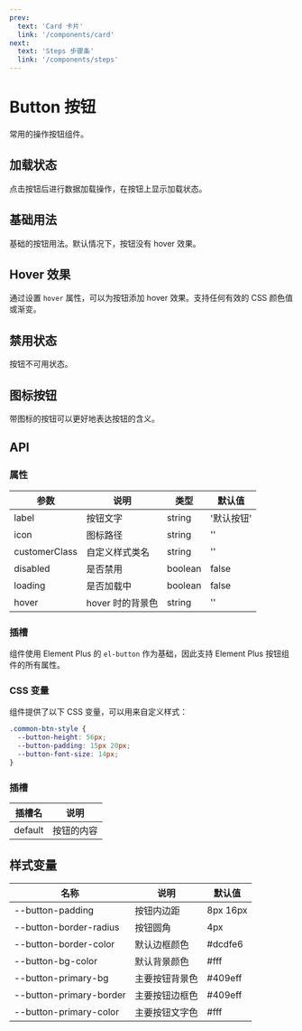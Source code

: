 ```yaml
---
prev: 
  text: 'Card 卡片'
  link: '/components/card'
next: 
  text: 'Steps 步骤条'
  link: '/components/steps'
---
```


# Button 按钮

常用的操作按钮组件。

<AnchorNav />

## 加载状态

点击按钮后进行数据加载操作，在按钮上显示加载状态。

<preview component_name="button/loading">
  <template #default>
    <ButtonLoading />
  </template>
</preview>

## 基础用法

基础的按钮用法。默认情况下，按钮没有 hover 效果。

<preview component_name="button/basic">
  <template #default>
    <ButtonBasic />
  </template>
</preview>

## Hover 效果

通过设置 `hover` 属性，可以为按钮添加 hover 效果。支持任何有效的 CSS 颜色值或渐变。

<preview component_name="button/hover">
  <template #default>
    <ButtonHover />
  </template>
</preview>

## 禁用状态

按钮不可用状态。

<preview component_name="button/disabled">
  <template #default>
  <ButtonDisabled />
  </template>
</preview>

## 图标按钮

带图标的按钮可以更好地表达按钮的含义。

<preview component_name="button/with-icon">
  <template #default>
      <ButtonWithIcon />
  </template>
</preview>

## API

### 属性

| 参数          | 说明             | 类型    | 默认值     |
| ------------- | ---------------- | ------- | ---------- |
| label         | 按钮文字         | string  | '默认按钮' |
| icon          | 图标路径         | string  | ''         |
| customerClass | 自定义样式类名   | string  | ''         |
| disabled      | 是否禁用         | boolean | false      |
| loading       | 是否加载中       | boolean | false      |
| hover         | hover 时的背景色 | string  | ''         |

### 插槽

组件使用 Element Plus 的 `el-button` 作为基础，因此支持 Element Plus 按钮组件的所有属性。

### CSS 变量

组件提供了以下 CSS 变量，可以用来自定义样式：

```css
.common-btn-style {
  --button-height: 56px;
  --button-padding: 15px 20px;
  --button-font-size: 14px;
}
```

### 插槽

| 插槽名  | 说明       |
| ------- | ---------- |
| default | 按钮的内容 |

## 样式变量

| 名称                    | 说明           | 默认值   |
| ----------------------- | -------------- | -------- |
| --button-padding        | 按钮内边距     | 8px 16px |
| --button-border-radius  | 按钮圆角       | 4px      |
| --button-border-color   | 默认边框颜色   | #dcdfe6  |
| --button-bg-color       | 默认背景颜色   | #fff     |
| --button-primary-bg     | 主要按钮背景色 | #409eff  |
| --button-primary-border | 主要按钮边框色 | #409eff  |
| --button-primary-color  | 主要按钮文字色 | #fff     |
